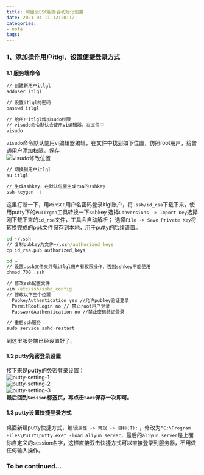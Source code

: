 ```yaml
---
title: 阿里云ESC服务器初始化设置
date: 2021-04-11 12:20:12 
categories: 
- note
tags: 
---
```

### 1、添加操作用户itlgl，设置便捷登录方式

#### 1.1 服务端命令

```cmd
// 创建新用户itlgl
adduser itlgl

// 设置itlgl的密码
passwd itlgl

// 给用户itlgl增加sudo权限
// visudo命令默认会使用vi编辑器，在文件中
visudo
```

`visudo`命令默认使用vi编辑器编辑，在文件中找到如下位置，仿照root用户，给普通用户添加权限，保存
<br/>
![visudo修改位置](https://user-images.githubusercontent.com/7078104/114302676-9e1bf300-9afc-11eb-80df-4f672cc33bba.PNG)
<br/>

```cmd
// 切换到用户itlgl
su itlgl

// 生成sshkey，在默认位置生成rsa的sshkey
ssh-keygen -t
```

这里打断一下，用`WinSCP`用户名密码登录itlgl账户，将`.ssh/id_rsa`下载下来，使用putty下的`PuTTYgen`工具转换一下sshkey
选择`Conversions -> Import Key`选择刚下载下来的`id_rsa`文件，工具会自动解析；
选择`File -> Save Private Key`将转换完成的ppk文件保存到本地，用于putty的后续设置。

```cmd
cd ~/.ssh
// 复制pubkey为文件~/.ssh/authorized_keys
cp id_rsa.pub authorized_keys

cd ~
// 设置.ssh文件夹只有itlgl用户有权限操作，否则sshkey不能使用
chmod 700 .ssh

// 修改ssh配置文件
vim /etc/ssh/sshd_config
// 修改以下三个位置
  PubkeyAuthentication yes //允许pubkey验证登录
  PermitRootLogin no // 禁止root用户登录
  PasswordAuthentication no //禁止密码验证登录

// 重启ssh服务
sudo service sshd restart
```

到这里服务端已经设置好了。

#### 1.2 putty免密登录设置

接下来是**putty**的免密登录设置：
<br/>
![putty-setting-1](https://user-images.githubusercontent.com/7078104/114303733-323c8900-9b02-11eb-9f4c-ffa487e8884d.PNG)
<br/>
![putty-setting-2](https://user-images.githubusercontent.com/7078104/114303737-35d01000-9b02-11eb-92bb-d4ce6159e952.PNG)
<br/>
![putty-setting-3](https://user-images.githubusercontent.com/7078104/114303742-38cb0080-9b02-11eb-92ae-b01904ed2296.PNG)
<br/>
**最后回到`Session`标签页，再点击`Save`保存一次即可。**

#### 1.3 putty设置快捷登录方式

桌面新建putty快捷方式，编辑`属性 -> 常规 -> 目标(T):` ，修改为`"C:\Program Files\PuTTY\putty.exe" -load aliyun_server`，最后的`aliyun_server`是上面你自定义的session名字，这样直接双击快捷方式可以直接登录到服务器，不用做任何输入操作。

### To be continued...
